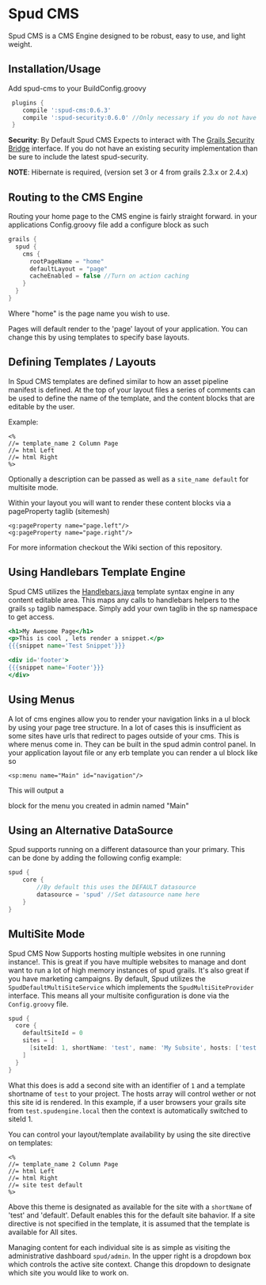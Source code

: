 Spud CMS
========

Spud CMS is a CMS Engine designed to be robust, easy to use, and light weight.


Installation/Usage
------------------

Add spud-cms to your BuildConfig.groovy
```groovy
 plugins {
    compile ':spud-cms:0.6.3'
    compile ':spud-security:0.6.0' //Only necessary if you do not have a security bridge
 }
```

**Security**: By Default Spud CMS Expects to interact with The [Grails Security Bridge](http://grails.org/plugin/security-bridge) interface. If you do not have an existing security implementation than be sure to include the latest spud-security.

**NOTE**: Hibernate is required, (version set 3 or 4 from grails 2.3.x or 2.4.x)


Routing to the CMS Engine
--------------------------
Routing your home page to the CMS engine is fairly straight forward.
in your applications Config.groovy file add a configure block as such

```groovy
grails {
  spud {
    cms {
      rootPageName = "home"
      defaultLayout = "page"
      cacheEnabled = false //Turn on action caching
    }
  }
}
```


Where "home" is the page name you wish to use.

Pages will default render to the 'page' layout of your application. You can change this by using templates to specify base layouts.

Defining Templates / Layouts
----------------------------
In Spud CMS templates are defined similar to how an asset pipeline manifest is defined. At the top of your layout files a series of comments can be used to define the name of the template, and the content blocks that are editable by the user.

Example:

    <%
    //= template_name 2 Column Page
    //= html Left
    //= html Right
    %>

Optionally a description can be passed as well as a `site_name default` for multisite mode.

Within your layout you will want to render these content blocks via a pageProperty taglib (sitemesh)

```
<g:pageProperty name="page.left"/>
<g:pageProperty name="page.right"/>
```

For more information checkout the Wiki section of this repository.


Using Handlebars Template Engine
----------------------------
Spud CMS utilizes the [Handlebars.java](http://jknack.github.io/handlebars.java/) template syntax engine in any content editable area. This maps any calls to handlebars helpers to the grails `sp` taglib namespace. Simply add your own taglib in the sp namespace to get access.

```handlebars
<h1>My Awesome Page</h1>
<p>This is cool , lets render a snippet.</p>
{{{snippet name='Test Snippet'}}}

<div id='footer'>
{{{snippet name='Footer'}}}
</div>
```

Using Menus
-----------
A lot of cms engines allow you to render your navigation links in a ul block by using your page tree structure. In a lot of cases this is insufficient as some sites have urls that redirect to pages outside of your cms. This is where menus come in. They can be built in the spud admin control panel.
In your application layout file or any erb template you can render a ul block like so

    <sp:menu name="Main" id="navigation"/>

This will output a <ul id="navigation"></ul> block for the menu you created in admin named "Main"

Using an Alternative DataSource
-------------------------------

Spud supports running on a different datasource than your primary. This can be done by adding the following config example:

```groovy
spud {
	core {
		//By default this uses the DEFAULT datasource
		datasource = 'spud' //Set datasource name here
	}
}
```


MultiSite Mode
--------------

Spud CMS Now Supports hosting multiple websites in one running instance!. This is great if you have multiple websites to manage and dont want to run a lot of high memory instances of spud grails.
It's also great if you have marketing campaigns. By default, Spud utilizes the `SpudDefaultMultiSiteService` which implements the `SpudMultiSiteProvider` interface. This means all your multisite configuration is done via the `Config.groovy` file.


```groovy
spud {
  core {
    defaultSiteId = 0
    sites = [
      [siteId: 1, shortName: 'test', name: 'My Subsite', hosts: ['test.spudengine.local']]
    ]
  }
}

```

What this does is add a second site with an identifier of `1` and a template shortname of `test` to your project. The hosts array will control wether or not this site id is rendered.
In this example, if a user browsers your grails site from `test.spudengine.local` then the context is automatically switched to siteId 1.

You can control your layout/template availability by using the site directive on templates:

```
<%
//= template_name 2 Column Page
//= html Left
//= html Right
//= site test default
%>
```
Above this theme is designated as available for the site with a `shortName` of 'test' and 'default'. Default enables this for the default site bahavior. If a site directive is not specified in the template, it is assumed that the template is available for All sites.

Managing content for each individual site is as simple as visiting the administrative dashboard `spud/admin`. In the upper right is a dropdown box which controls the active site context. Change this dropdown to designate which site you would like to work on.
